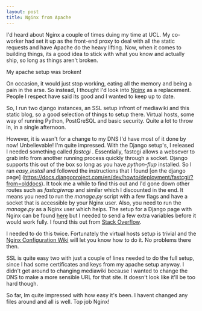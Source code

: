 ```yaml
---
layout: post
title: Nginx from Apache
---
```

I'd heard about Nginx a couple of times duing my time at UCL. My co-worker had set it up as the front-end proxy to deal with all the static requests and have Apache do the heavy lifting. Now, when it comes to building things, its a good idea to stick with what you know and actually ship, so long as things aren't broken.

My apache setup was broken!

On occasion, it would just stop working, eating all the memory and being a pain in the arse. So instead, I thought I'd look into [Nginx](http://wiki.nginx.org/Main) as a replacement. People I respect have said its good and I wanted to keep up to date. 

So, I run two django instances, an SSL setup infront of mediawiki and this static blog, so a good selection of things to setup there. Virtual hosts, some way of running Python, PostGreSQL and basic security. Quite a lot to throw in, in a single afternoon.

However, it is wasn't for a change to my DNS I'd have most of it done by now! Unbelievable! I'm quite impressed. With the Django setup's, I released I needed something called *fastcgi* . Essentially, fastcgi allows a websever to grab info from another running process quickly through a socket. Django supports this out of the box so long as you have *python-flup* installed. So I ran *easy_install* and followed the instructions that I found [on the django page] (https://docs.djangoproject.com/en/dev/howto/deployment/fastcgi/?from=olddocs). It took me a while to find this out and I'd gone down other routes such as *fastcgiwrap* and similar which I discounted in the end. It means you need to run the *manage.py* script with a few flags and have a socket that is accessible by your Nginx user. Also, you need to run the *manage.py* as a Nginx user which helps. The setup for a Django page with Nginx can be found [here](http://wiki.nginx.org/DjangoFastCGI) but I needed to send a few extra variables before it would work fully. I found this out from [Stack Overflow](http://stackoverflow.com/questions/2104723/django-nginx-url-problem).

I needed to do this twice. Fortunately the virtual hosts setup is trivial and the [Nginx Configuration Wiki](http://wiki.nginx.org/Configuration) will let you know how to do it. No problems there then.

SSL is quite easy two with just a couple of lines needed to do the full setup, since I had some certificates and keys from my apache setup anyway. I didn't get around to changing mediawiki because I wanted to change the DNS to make a more sensible URL for that site. It doesn't look like it'll be too hard though.

So far, Im quite impressed with how easy it's been. I havent changed any files around and all is well. Top job Nginx!
